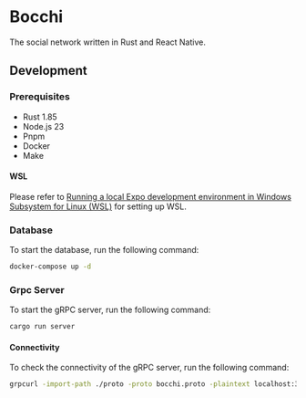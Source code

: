# Bocchi

The social network written in Rust and React Native.

## Development

### Prerequisites

- Rust 1.85
- Node.js 23
- Pnpm
- Docker
- Make

#### WSL

Please refer to [Running a local Expo development environment in Windows Subsystem for Linux (WSL)](https://github.com/expo/fyi/blob/main/wsl.md) for setting up WSL.

### Database

To start the database, run the following command:

```bash
docker-compose up -d
```

### Grpc Server

To start the gRPC server, run the following command:

```bash
cargo run server
```

#### Connectivity

To check the connectivity of the gRPC server, run the following command:

```bash
grpcurl -import-path ./proto -proto bocchi.proto -plaintext localhost:3000 bocchi.Health/Check
```
